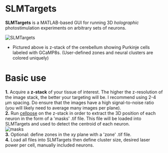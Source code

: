 # SLMTargets
**SLMTargets** is a MATLAB-based GUI for running 3D _holographic_ photostimulation experiments on arbitrary sets of neurons.

![SLMTargets](https://user-images.githubusercontent.com/81040584/191542064-5f83f272-53fc-4393-b11a-1dc8494e90d4.gif)  
* Pictured above is z-stack of the cerebellum showing Purkinje cells labeled with GCaMP8s.  (User-defined zones and neural clusters are colored uniquely)

# Basic use
**1.** Acquire a **z-stack** of your tissue of interest. The higher the z-resolution of the image stack, the better your targeting will be. I recommend using 2-4 µm spacing. Do ensure that the images have a high signal-to-noise ratio (you will likely need to average many images per plane).  
**2.** Run [cellpose](https://github.com/MouseLand/cellpose) on the z-stack in order to extract the 3D position of each neuron in the form of a 'masks' .tif file. This file will be loaded into SLMTargets and used to detect the centroid of each neuron.  
![masks](https://user-images.githubusercontent.com/81040584/191570971-2d93cfdc-04a0-47f9-8645-fdbd26b1efa8.gif)  
**3.** Optional: define zones in the xy plane with a 'zone' .tif file.  
**4.** Load all files into SLMTargets then define cluster size, desired laser power per cell, manually included neurons.  


